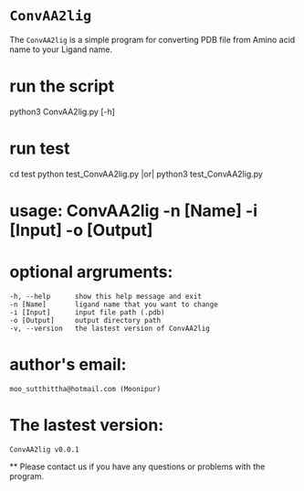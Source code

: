 # `ConvAA2lig`

The `ConvAA2lig` is a simple program for converting PDB file from Amino acid name to your Ligand name.

# run the script
python3 ConvAA2lig.py [-h]

# run test
cd test
python test_ConvAA2lig.py |or| python3 test_ConvAA2lig.py

# usage: ConvAA2lig -n [Name] -i [Input] -o [Output]

# optional argruments:
    -h, --help      show this help message and exit
    -n [Name]       ligand name that you want to change
    -i [Input]      input file path (.pdb)
    -o [Output]     output directory path
    -v, --version   the lastest version of ConvAA2lig
    
# author's email:
    moo_sutthittha@hotmail.com (Moonipur)

# The lastest version:
    ConvAA2lig v0.0.1    

** Please contact us if you have any questions or problems with the program.
